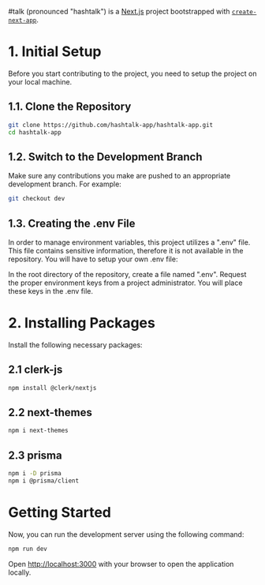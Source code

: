 #talk (pronounced "hashtalk") is a [Next.js](https://nextjs.org/) project bootstrapped with [`create-next-app`](https://github.com/vercel/next.js/tree/canary/packages/create-next-app).

# 1. Initial Setup
Before you start contributing to the project, you need to setup the project on your local machine.

## 1.1. Clone the Repository

```bash
git clone https://github.com/hashtalk-app/hashtalk-app.git
cd hashtalk-app
```

## 1.2. Switch to the Development Branch
Make sure any contributions you make are pushed to an appropriate development branch. For example:

```bash
git checkout dev
```

## 1.3. Creating the .env File
In order to manage environment variables, this project utilizes a ".env" file. This file contains sensitive information, therefore it is not available in the repository. You will have to setup your own .env file:

In the root directory of the repository, create a file named ".env".
Request the proper environment keys from a project administrator. You will place these keys in the .env file.

# 2. Installing Packages
Install the following necessary packages:

## 2.1 clerk-js

```bash
npm install @clerk/nextjs
```

## 2.2 next-themes

```bash
npm i next-themes
```

## 2.3 prisma

```bash
npm i -D prisma
npm i @prisma/client
```

# Getting Started
Now, you can run the development server using the following command:

```bash
npm run dev
```

Open [http://localhost:3000](http://localhost:3000) with your browser to open the application locally.
